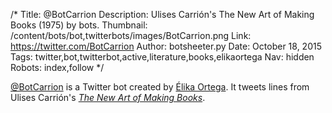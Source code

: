 /*
Title: @BotCarrion
Description: Ulises Carrión's The New Art of Making Books (1975) by bots.
Thumbnail: /content/bots/bot,twitterbots/images/BotCarrion.png
Link: https://twitter.com/BotCarrion
Author: botsheeter.py
Date: October 18, 2015
Tags: twitter,bot,twitterbot,active,literature,books,elikaortega
Nav: hidden
Robots: index,follow
*/

[@BotCarrion](https://twitter.com/BotCarrion) is a Twitter bot created by [Élika Ortega](https://twitter.com/elikaortega). It tweets lines from Ulises Carrión's [*The New Art of Making Books*](http://www.arts.ucsb.edu/faculty/reese/classes/artistsbooks/Ulises%20Carrion,%20The%20New%20Art%20of%20Making%20Books.pdf).
